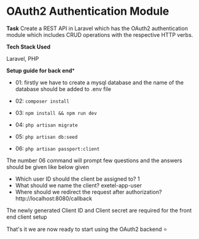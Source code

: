 
# OAuth2 Authentication Module

 **Task**
Create a REST API in Laravel which has the OAuth2 authentication module which includes CRUD operations with the respective HTTP verbs.

**Tech Stack Used**

Laravel, PHP

**Setup guide for back end***

- 01: firstly we have to create a mysql database and the name of the database should be added to .env file

- 02: ```composer install```

- 03: ``` npm install && npm run dev ```

- 04: ``` php artisan migrate ```

- 05: ``` php artisan db:seed ```

- 06: ``` php artisan passport:client ```

The number 06 command will prompt few questions and the answers should be given like below given

- Which user ID should the client be assigned to? 1
- What should we name the client? exetel-app-user
- Where should we redirect the request after authorization? http://localhost:8080/callback

The newly generated  Client ID and Client secret are required for the front end client setup

That's it we are now ready to start using the OAuth2 backend ⭐
